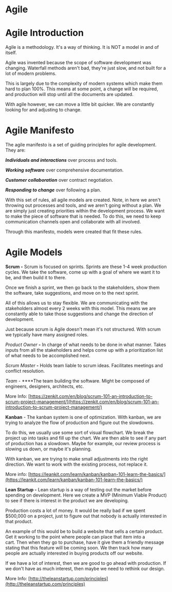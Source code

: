 # Agile

# **Agile Introduction**

Agile is a methodology. It's a way of thinking. It is NOT a model in and of itself.

Agile was invented because the scope of software development was changing. Waterfall methods aren't bad, they're just slow, and not built for a lot of modern problems.

This is largely due to the complexity of modern systems which make them hard to plan 100%. This means at some point, a change will be required, and production will stop until all the documents are updated.

With agile however, we can move a little bit quicker. We are constantly looking for and adjusting to change.

# **Agile Manifesto**

The agile manifesto is a set of guiding principles for agile development. They are:

***Individuals and interactions*** over process and tools.

***Working software*** over comprehensive documentation.

***Customer collaboration*** over contract negotiation.

***Responding to change*** over following a plan.

With this set of rules, all agile models are created. Note, in here we aren't throwing out processes and tools, and we aren't going without a plan. We are simply just creating priorities within the development process. We want to make the piece of software that is needed. To do this, we need to keep communication channels open and collaborate with all involved.

Through this manifesto, models were created that fit these rules.

# **Agile Models**

**Scrum -** Scrum is focused on sprints. Sprints are these 1-4 week production cycles. We take the software, come up with a goal of where we want it to be, and then build it to there.

Once we finish a sprint, we then go back to the stakeholders, show them the software, take suggestions, and move on to the next sprint.

All of this allows us to stay flexible. We are communicating with the stakeholders almost every 2 weeks with this model. This means we are constantly able to take those suggestions and change the direction of development.

Just because scrum is Agile doesn't mean it's not structured. With scrum we typically have many assigned roles.

*Product Owner* **-** In charge of what needs to be done in what manner. Takes inputs from all the stakeholders and helps come up with a prioritization list of what needs to be accomplished next.

*Scrum Master* **-** Holds team liable to scrum ideas. Facilitates meetings and conflict resolution.

*Team -* ****The team building the software. Might be composed of engineers, designers, architects, etc.

More Info: [https://zenkit.com/en/blog/scrum-101-an-introduction-to-scrum-project-management/](https://zenkit.com/en/blog/scrum-101-an-introduction-to-scrum-project-management/)

**Kanban** - The kanban system is one of optimization. With kanban, we are trying to analyze the flow of production and figure out the slowdowns.

To do this, we usually use some sort of visual flowchart. We break the project up into tasks and fill up the chart. We are then able to see if any part of production has a slowdown. Maybe for example, our review process is slowing us down, or maybe it's planning.

With kanban, we are trying to make small adjustments into the right direction. We want to work with the existing process, not replace it.

More info: [https://leankit.com/learn/kanban/kanban-101-learn-the-basics/](https://leankit.com/learn/kanban/kanban-101-learn-the-basics/)

**Lean Startup -** Lean startup is a way of testing out the market before spending on development. Here we create a MVP (Minimum Viable Product) to see if there is interest in the product we are developing.

Production costs a lot of money. It would be really bad if we spent $500,000 on a project, just to figure out that nobody is actually interested in that product.

An example of this would be to build a website that sells a certain product. Get it working to the point where people can place that item into a cart. Then when they go to purchase, have it give them a friendly message stating that this feature will be coming soon. We then track how many people are actually interested in buying products off our website.

If we have a lot of interest, then we are good to go ahead with production. If we don't have as much interest, then maybe we need to rethink our design.

More Info: [http://theleanstartup.com/principles](http://theleanstartup.com/principles)